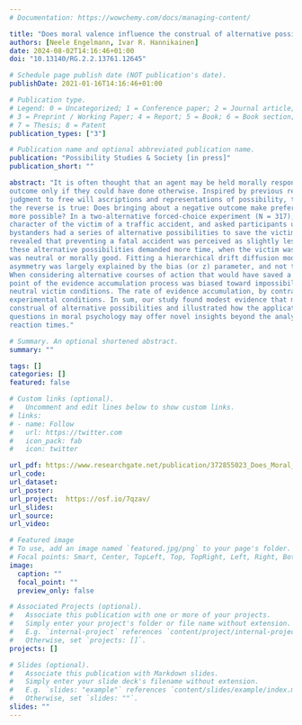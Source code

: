 ```yaml
---
# Documentation: https://wowchemy.com/docs/managing-content/

title: "Does moral valence influence the construal of alternative possibilities?"
authors: [Neele Engelmann, Ivar R. Hannikainen]
date: 2024-08-02T14:16:46+01:00
doi: "10.13140/RG.2.2.13761.12645"

# Schedule page publish date (NOT publication's date).
publishDate: 2021-01-16T14:16:46+01:00

# Publication type.
# Legend: 0 = Uncategorized; 1 = Conference paper; 2 = Journal article;
# 3 = Preprint / Working Paper; 4 = Report; 5 = Book; 6 = Book section;
# 7 = Thesis; 8 = Patent
publication_types: ["3"]

# Publication name and optional abbreviated publication name.
publication: "Possibility Studies & Society [in press]"
publication_short: ""

abstract: "It is often thought that an agent may be held morally responsible for bringing about a negative
outcome only if they could have done otherwise. Inspired by previous research linking moral
judgment to free will ascriptions and representations of possibility, the present work asks whether
the reverse is true: Does bringing about a negative outcome make preferable alternatives appear
more possible? In a two-alternative forced-choice experiment (N = 317), we manipulated the moral
character of the victim of a traffic accident, and asked participants under soft time pressure whether
bystanders had a series of alternative possibilities to save the victim. Our pre-registered analyses
revealed that preventing a fatal accident was perceived as slightly less possible, and acknowledging
these alternative possibilities demanded more time, when the victim was evil than when the victim
was neutral or morally good. Fitting a hierarchical drift diffusion model, we uncovered that this
asymmetry was largely explained by the bias (or z) parameter, and not the drift rate (or v parameter):
When considering alternative courses of action that would have saved a wrongdoer’s life, the starting
point of the evidence accumulation process was biased toward impossibility–relative to the good and
neutral victim conditions. The rate of evidence accumulation, by contrast, was similar across
experimental conditions. In sum, our study found modest evidence that moral valence influences the
construal of alternative possibilities and illustrated how the application of drift diffusion modeling to
questions in moral psychology may offer novel insights beyond the analysis of responses and
reaction times."

# Summary. An optional shortened abstract.
summary: ""

tags: []
categories: []
featured: false

# Custom links (optional).
#   Uncomment and edit lines below to show custom links.
# links:
# - name: Follow
#   url: https://twitter.com
#   icon_pack: fab
#   icon: twitter

url_pdf: https://www.researchgate.net/publication/372855023_Does_Moral_Valence_Influence_the_Construal_of_Alternative_Possibilities
url_code:
url_dataset:
url_poster:
url_project:  https://osf.io/7qzav/
url_slides:
url_source:
url_video:

# Featured image
# To use, add an image named `featured.jpg/png` to your page's folder. 
# Focal points: Smart, Center, TopLeft, Top, TopRight, Left, Right, BottomLeft, Bottom, BottomRight.
image:
  caption: ""
  focal_point: ""
  preview_only: false

# Associated Projects (optional).
#   Associate this publication with one or more of your projects.
#   Simply enter your project's folder or file name without extension.
#   E.g. `internal-project` references `content/project/internal-project/index.md`.
#   Otherwise, set `projects: []`.
projects: []

# Slides (optional).
#   Associate this publication with Markdown slides.
#   Simply enter your slide deck's filename without extension.
#   E.g. `slides: "example"` references `content/slides/example/index.md`.
#   Otherwise, set `slides: ""`.
slides: ""
---
```

